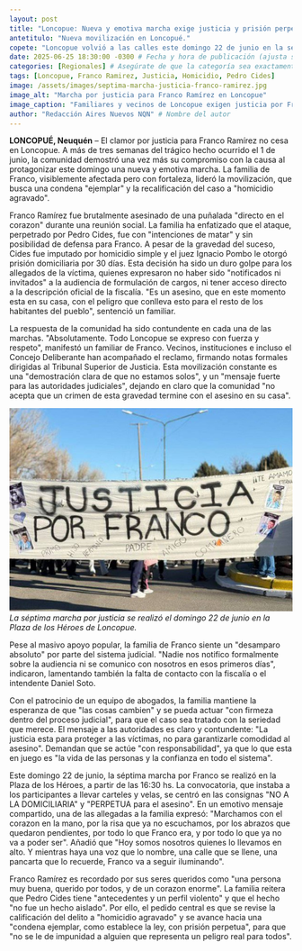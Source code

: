 ```yaml
---
layout: post
title: "Loncopue: Nueva y emotiva marcha exige justicia y prisión perpetua para el asesino de Franco Ramírez."
antetitulo: "Nueva movilización en Loncopué."
copete: "Loncopue volvió a las calles este domingo 22 de junio en la séptima marcha por Franco Ramírez, reafirmando el incansable pedido de justicia de su familia y comunidad. La movilización, que congregó a vecinos en la Plaza de los Héroes, clamó por una condena ejemplar y la prisión perpetua para Pedro Cides, el acusado de homicidio que permanece con prisión domiciliaria."
date: 2025-06-25 18:30:00 -0300 # Fecha y hora de publicación (ajusta si es necesario)
categories: [Regionales] # Asegúrate de que la categoría sea exactamente "Regionales" para que aparezca allí.
tags: [Loncopue, Franco Ramirez, Justicia, Homicidio, Pedro Cides]
image: /assets/images/septima-marcha-justicia-franco-ramirez.jpg
image_alt: "Marcha por justicia para Franco Ramírez en Loncopue"
image_caption: "Familiares y vecinos de Loncopue exigen justicia por Franco Ramírez." # Leyenda para la imagen principal
author: "Redacción Aires Nuevos NQN" # Nombre del autor
---
```


**LONCOPUÉ, Neuquén** – El clamor por justicia para Franco Ramírez no cesa en Loncopue. A más de tres semanas del trágico hecho ocurrido el 1 de junio, la comunidad demostró una vez más su compromiso con la causa al protagonizar este domingo una nueva y emotiva marcha. La familia de Franco, visiblemente afectada pero con fortaleza, lideró la movilización, que busca una condena "ejemplar" y la recalificación del caso a "homicidio agravado".

Franco Ramírez fue brutalmente asesinado de una puñalada "directo en el corazon" durante una reunión social. La familia ha enfatizado que el ataque, perpetrado por Pedro Cides, fue con "intenciones de matar" y sin posibilidad de defensa para Franco. A pesar de la gravedad del suceso, Cides fue imputado por homicidio simple y el juez Ignacio Pombo le otorgó prisión domiciliaria por 30 días. Esta decisión ha sido un duro golpe para los allegados de la víctima, quienes expresaron no haber sido "notificados ni invitados" a la audiencia de formulación de cargos, ni tener acceso directo a la descripción oficial de la fiscalía. "Es un asesino, que en este momento esta en su casa, con el peligro que conlleva esto para el resto de los habitantes del pueblo", sentenció un familiar.

La respuesta de la comunidad ha sido contundente en cada una de las marchas. "Absolutamente. Todo Loncopue se expreso con fuerza y respeto", manifestó un familiar de Franco. Vecinos, instituciones e incluso el Concejo Deliberante han acompañado el reclamo, firmando notas formales dirigidas al Tribunal Superior de Justicia. Esta movilización constante es una "demostración clara de que no estamos solos", y un "mensaje fuerte para las autoridades judiciales", dejando en claro que la comunidad "no acepta que un crimen de esta gravedad termine con el asesino en su casa".

![Movilización de vecinos de Loncopue por Franco Ramírez](/assets/images/justicia-por-franco-2.jpg)
*La séptima marcha por justicia se realizó el domingo 22 de junio en la Plaza de los Héroes de Loncopue.*

Pese al masivo apoyo popular, la familia de Franco siente un "desamparo absoluto" por parte del sistema judicial. "Nadie nos notifico formalmente sobre la audiencia ni se comunico con nosotros en esos primeros días", indicaron, lamentando también la falta de contacto con la fiscalía o el intendente Daniel Soto.

Con el patrocinio de un equipo de abogados, la familia mantiene la esperanza de que "las cosas cambien" y se pueda actuar "con firmeza dentro del proceso judicial", para que el caso sea tratado con la seriedad que merece. El mensaje a las autoridades es claro y contundente: "La justicia esta para proteger a las víctimas, no para garantizarle comodidad al asesino". Demandan que se actúe "con responsabilidad", ya que lo que esta en juego es "la vida de las personas y la confianza en todo el sistema".

Este domingo 22 de junio, la séptima marcha por Franco se realizó en la Plaza de los Héroes, a partir de las 16:30 hs. La convocatoria, que instaba a los participantes a llevar carteles y velas, se centró en las consignas "NO A LA DOMICILIARIA" y "PERPETUA para el asesino". En un emotivo mensaje compartido, una de las allegadas a la familia expresó: "Marchamos con el corazon en la mano, por la risa que ya no escuchamos, por los abrazos que quedaron pendientes, por todo lo que Franco era, y por todo lo que ya no va a poder ser". Añadió que "Hoy somos nosotros quienes lo llevamos en alto. Y mientras haya una voz que lo nombre, una calle que se llene, una pancarta que lo recuerde, Franco va a seguir iluminando".

Franco Ramírez es recordado por sus seres queridos como "una persona muy buena, querido por todos, y de un corazon enorme". La familia reitera que Pedro Cides tiene "antecedentes y un perfil violento" y que el hecho "no fue un hecho aislado". Por ello, el pedido central es que se revise la calificación del delito a "homicidio agravado" y se avance hacia una "condena ejemplar, como establece la ley, con prisión perpetua", para que "no se le de impunidad a alguien que representa un peligro real para todos".